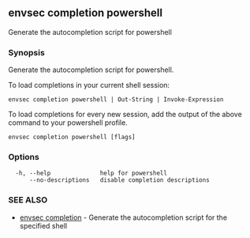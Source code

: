 ## envsec completion powershell

Generate the autocompletion script for powershell

### Synopsis

Generate the autocompletion script for powershell.

To load completions in your current shell session:

	envsec completion powershell | Out-String | Invoke-Expression

To load completions for every new session, add the output of the above command
to your powershell profile.


```
envsec completion powershell [flags]
```

### Options

```
  -h, --help              help for powershell
      --no-descriptions   disable completion descriptions
```

### SEE ALSO

* [envsec completion](envsec_completion.md)	 - Generate the autocompletion script for the specified shell

